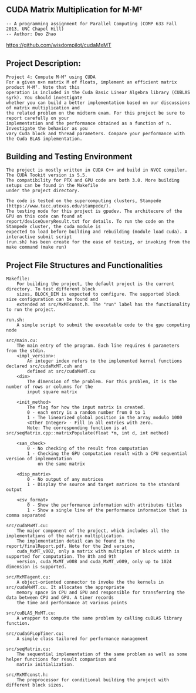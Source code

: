 CUDA Matrix Multiplication for M·Mᵀ
--------------------------------------------------------------------------------------------------
	-- A programming assignment for Parallel Computing (COMP 633 Fall 2013, UNC Chapel Hill)
	-- Author: Duo Zhao

https://github.com/wisdompilot/cudaMxMT	

Project Description: 
--------------------------------------------------------------------------------------------------
	Project 4: Compute M·Mᵀ using CUDA 
	For a given n×n matrix M of floats, implement an efficient matrix product M·Mᵀ. Note that this 
	operation is included in the Cuda Basic Linear Algebra library (CUBLAS syrk). You should investigate
	whether you can build a better implementation based on our discussions of matrix multiplication and
	the related problem on the midterm exam. For this project be sure to report carefully on your
	implementation and the performance obtained as a function of n. Investigate the behavior as you 
	vary Cuda block and thread parameters. Compare your performance with the Cuda BLAS implementation. 
	
Building and Testing Environment 
-------------------------------------------------------------------------------
	The project is mostly written in CUDA C++ and build in NVCC compiler. The CUDA Tookit version is 5.5.
	The compatibility for PTX and GPU code are both 3.0. More building setups can be found in the Makefile
	under the project directory. 
	
	The code is tested on the supercomputing clusters, Stampede (https://www.tacc.utexas.edu/stampede/).
	The testing node for this project is gpudev. The architecure of the GPU on this code can found at 
	report/deviceQueryResult.txt for details. To run the code on the Stampede cluster, the cuda module is 
	expected to load before building and rebuilding (module load cuda). A interactive submit script 
	(run.sh) has been create for the ease of testing, or invoking from the make command (make run)

Project File Structures and Functionalities
-------------------------------------------------------------------------------		
	Makefile:
		For building the project, the default project is the current directory. To test different block
		sizes, BLOCK_DIM is expected to configure. The supported block size configuration can be found and
		extended at src/MxMTconst.h. The "run" label has the functionality to run the project. 

	run.sh:
		A simple script to submit the executable code to the gpu computing node
		
	src/main.cu:
		The main entry of the program. Each line requires 6 parameters from the stdin. 
		<impl_version>:
			An integer index refers to the implemented kernel functions declared src/cudaMxMT.cuh and 
			defined at src/cudaMxMT.cu
		<dim>
			The dimension of the problem. For this problem, it is the number of rows or columns for the 
			input square matrix
		
		<init_method> 
			The flag for how the input matrix is created.
			0 - each entry is a random number from 0 to 1
			1 - The linearized global position in the array modulo 1000
			<Other Integer> - Fill in all entries with zero. 
			Note: The corresponding function is at src/seqMatrix.cpp::matrixPopulate(float *m, int d, int method)
			
		<san_check>
			0 - No checking of the result from computation 
			1 - Checking the GPU computation result with a CPU sequential version of implementation
				on the same matrix
		
		<disp_matrix> 
			0 - No output of any matrices
			1 - Display the source and target matrices to the standard output

		<csv_format>
			0 - Show the performance information with attributes titles
			1 - Show a single line of the performance information that is comma separated
			
	src/cudaMxMT.cu:
		The major component of the project, which includes all the implementations of the matrix multiplication.
		The implementation detail can be found in the report/finalReport.pdf. Note for the 2nd version, 
		cuda_MxMT_v002, only a matrix with multiples of block width is supported for computation. The 8th and 9th 
		version, cuda_MxMT_v008 and cuda_MxMT_v009, only up to 1024 dimension is supported. 
		
	src/MxMTagent.cu:
		A object-oriented connector to invoke the the kernels in src/cudaMxMT.cu. It allocates the appropriate
		memory space in CPU and GPU and responsible for transferring the data between CPU and GPU. A timer records
		the time and performance at various points
		
	src/cuBLAS_MxMT.cu:
		A wrapper to compute the same problem by calling cuBLAS library function. 
		
	src/cudaGFLopTimer.cu:
		A simple class tailored for performance management
	
	src/seqMatrix.cu:
		The sequential implementation of the same problem as well as some helper functions for result comparison and 
		matrix initialization. 
	
	src/MxMTconst.h:
		The preprocessor for conditional building the project with different block sizes. 
		
